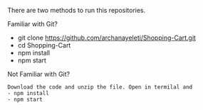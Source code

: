 There are two methods to run this repositories.

Familiar with Git?

- git clone https://github.com/archanayeleti/Shopping-Cart.git
- cd Shopping-Cart
- npm install
- npm start

Not Familiar with Git?

	Download the code and unzip the file. Open in termilal and 
	- npm install
	- npm start